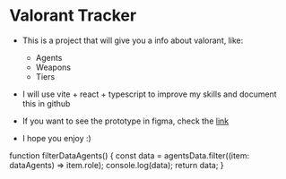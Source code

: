 # Valorant Tracker

- This is a project that will give you a info about valorant, like:
    - Agents
    - Weapons
    - Tiers

- I will use vite + react + typescript to improve my skills and document this in github

- If you want to see the prototype in figma, check the [link](https://www.figma.com/design/uifDTqqSngSCFj0kFRTyVL/Valorant-project?node-id=0-1&t=T2ujf4TQHPRY5hOZ-1)

- I hope you enjoy :)


function filterDataAgents() {
   const data = agentsData.filter((item: dataAgents) => item.role);
   console.log(data);
   return data;
}